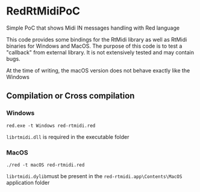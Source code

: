 # RedRtMidiPoC
Simple PoC that shows Midi IN messages handling with Red language

This code provides some bindings for the RtMidi library as well as RtMidi binaries for Windows and MacOS. The purpose of this code is to test a "callback" from external library. It is not extensively tested and may contain bugs.

At the time of writing, the macOS version does not behave exactly like the Windows

## Compilation or Cross compilation

### Windows
```
red.exe -t Windows red-rtmidi.red
```
`librtmidi.dll` is required in the executable folder

### MacOS
```
./red -t macOS red-rtmidi.red
```
`librtmidi.dylib`must be present in the `red-rtmidi.app\Contents\MacOS` application folder
